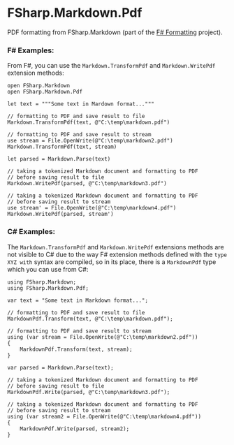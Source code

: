 # FSharp.Markdown.Pdf


PDF formatting from FSharp.Markdown (part of the [F# Formatting](https://github.com/tpetricek/FSharp.Formatting) project).


### F# Examples:

From F#, you can use the `Markdown.TransformPdf` and `Markdown.WritePdf` extension methods:

    open FSharp.Markdown
    open FSharp.Markdown.Pdf

    let text = """Some text in Mardown format..."""
    
    // formatting to PDF and save result to file
    Markdown.TransformPdf(text, @"C:\temp\markdown.pdf")
    
    // formatting to PDF and save result to stream
    use stream = File.OpenWrite(@"C:\temp\markdown2.pdf")
    Markdown.TransformPdf(text, stream)
    
    let parsed = Markdown.Parse(text)
    
    // taking a tokenized Markdown document and formatting to PDF
    // before saving result to file
    Markdown.WritePdf(parsed, @"C:\temp\markdown3.pdf")
    
    // taking a tokenized Markdown document and formatting to PDF
    // before saving result to stream
    use stream' = File.OpenWrite(@"C:\temp\markdown4.pdf")
    Markdown.WritePdf(parsed, stream')
    
### C# Examples:

The `Markdown.TransformPdf` and `Markdown.WritePdf` extensions methods are not visible to C# due to the way F# extension methods defined with the `type XYZ with` syntax are compiled, so in its place, there is a `MarkdownPdf` type which you can use from C#:
    
    using FSharp.Markdown;
    using FSharp.Markdown.Pdf;
    
    var text = "Some text in Markdown format...";
    
    // formatting to PDF and save result to file
    MarkdownPdf.Transform(text, @"C:\temp\markdown.pdf");
    
    // formatting to PDF and save result to stream
    using (var stream = File.OpenWrite(@"C:\temp\markdown2.pdf"))
    {
        MarkdownPdf.Transform(text, stream);
    }
    
    var parsed = Markdown.Parse(text);
    
    // taking a tokenized Markdown document and formatting to PDF
    // before saving result to file
    MarkdownPdf.Write(parsed, @"C:\temp\markdown3.pdf");
    
    // taking a tokenized Markdown document and formatting to PDF
    // before saving result to stream
    using (var stream2 = File.OpenWrite(@"C:\temp\markdown4.pdf"))
    {
        MarkdownPdf.Write(parsed, stream2);
    }
